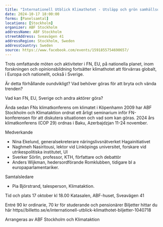 ```yaml
---
title: "Internationell Utblick Klimathotet - Utsläpp och grön samhällsomvandling - kan utvecklingen vändas?"
date: 2024-10-17 18:00:00
forms: [Panelsamtal]
locations: [Stockholm]
organizer: ABF Stockholm
addressName: ABF Stockholm
streetAddress: Sveavägen 41
addressRegion: Stockholm, Sweden
addressCountry: Sweden
source: https://www.facebook.com/events/1591855754690657/
---
```

Trots omfattande möten och aktiviteter i FN, EU, på nationella planet, inom forskningen och opinionsbildning fortsätter klimathotet att förvärras globalt, i Europa och nationellt, också i Sverige. 

Är detta förhållande oundvikligt? Vad behöver göras för att bryta och vända trenden? 

Vad kan FN, EU, Sverige och andra aktörer göra? 

Ända sedan FNs klimatkonferens om klimatet i Köpenhamn 2009 har ABF Stockholm och Klimataktion ordnat ett årligt seminarium inför FN-konferensen för att diskutera situationen och vad som kan göras. 2024 års klimatkonferens (COP 29) ordnas i Baku, Azerbajdzjan 11-24 november. 

Medverkande
- Nina Ekelund, generalsekreterare näringslivsnätverket Hagainitiativet
- Naghmeh Nasiritousi, lektor vid Linköpings universitet, forskare vid utrikespolitiska institutet, UI
- Sverker Sörlin, professor, KTH, författare och debattör
- Anders Wijkman, hedersordförande Romklubben, tidigare bl a europaparlamentariker. 

Samtalsledare
- Pia Björstrand, talesperson, Klimataktion. 

Tid och plats
17 oktober kl 18.00
Katasalen, ABF-huset, Sveavägen 41 

Entré
90 kr ordinarie, 70 kr för studerande och pensionärer
Biljetter hittar du här https//billetto.se/e/internationell-utblick-klimathotet-biljetter-1040718

Arrangeras av ABF Stockholm och Klimataktion 

